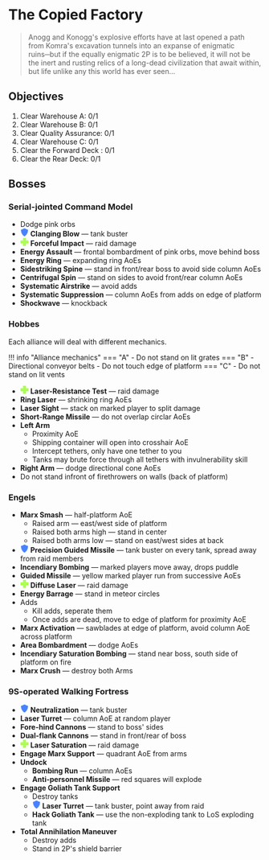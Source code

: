 # The Copied Factory

> Anogg and Konogg's explosive efforts have at last opened a path from Komra's excavation tunnels into an expanse of enigmatic ruins─but if the equally enigmatic 2P is to be believed, it will not be the inert and rusting relics of a long-dead civilization that await within, but life unlike any this world has ever seen...

## Objectives

1. Clear Warehouse A: 0/1
2. Clear Warehouse B: 0/1
3. Clear Quality Assurance: 0/1
4. Clear Warehouse C: 0/1
5. Clear the Forward Deck : 0/1
6. Clear  the Rear Deck: 0/1

## Bosses

### Serial-jointed Command Model

- Dodge pink orbs
- ![](/assets/icons/role-tank.png) **Clanging Blow** — tank buster
- ![](/assets/icons/role-healer.png) **Forceful Impact** — raid damage
- **Energy Assault** — frontal bombardment of pink orbs, move behind boss
- **Energy Ring** — expanding ring AoEs
- **Sidestriking Spine** — stand in front/rear boss to avoid side column AoEs
- **Centrifugal Spin** — stand on sides to avoid front/rear column AoEs
- **Systematic Airstrike** — avoid adds
- **Systematic Suppression** — column AoEs from adds on edge of platform
- **Shockwave** — knockback

### Hobbes

Each alliance will deal with different mechanics.

!!! info "Alliance mechanics"
    === "A"
        - Do not stand on lit grates
    === "B"
        - Directional conveyor belts
        - Do not touch edge of platform
    === "C"
        - Do not stand on lit vents

- ![](/assets/icons/role-healer.png) **Laser-Resistance Test** — raid damage
- **Ring Laser** — shrinking ring AoEs
- **Laser Sight** — stack on marked player to split damage
- **Short-Range Missile** — do not overlap circlar AoEs
- **Left Arm**
    - Proximity AoE
    - Shipping container will open into crosshair AoE
    - Intercept tethers, only have one tether to you
    - Tanks may brute force through all tethers with invulnerability skill
- **Right Arm** — dodge directional cone AoEs
- Do not stand infront of firethrowers on walls (back of platform)

### Engels

- **Marx Smash** — half-platform AoE
    - Raised arm — east/west side of platform
    - Raised both arms high — stand in center
    - Raised both arms low — stand on east/west sides at back
- ![](/assets/icons/role-tank.png) **Precision Guided Missile** — tank buster on every tank, spread away from raid members
- **Incendiary Bombing** — marked players move away, drops puddle
- **Guided Missile** — yellow marked player run from successive AoEs
- ![](/assets/icons/role-healer.png) **Diffuse Laser** — raid damage
- **Energy Barrage** — stand in meteor circles
- Adds
    - Kill adds, seperate them
    - Once adds are dead, move to edge of platform for proximity AoE
- **Marx Activation** — sawblades at edge of platform, avoid column AoE across platform
- **Area Bombardment** — dodge AoEs
- **Incendiary Saturation Bombing** — stand near boss, south side of platform on fire
- **Marx Crush** — destroy both Arms

### 9S-operated Walking Fortress

- ![](/assets/icons/role-tank.png) **Neutralization** — tank buster
- **Laser Turret** — column AoE at random player
- **Fore-hind Cannons** — stand to boss' sides
- **Dual-flank Cannons** — stand in front/rear of boss
- ![](/assets/icons/role-healer.png) **Laser Saturation** — raid damage
- **Engage Marx Support** — quadrant AoE from arms
- **Undock**
    - **Bombing Run** — column AoEs
    - **Anti-personnel Missile** — red squares will explode
- **Engage Goliath Tank Support**
    - Destroy tanks
    - ![](/assets/icons/role-tank.png) **Laser Turret** — tank buster, point away from raid
    - **Hack Goliath Tank** — use the non-exploding tank to LoS exploding tank
- **Total Annihilation Maneuver**
    - Destroy adds
    - Stand in 2P's shield barrier
